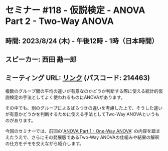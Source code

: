 # セミナー #118 - 仮説検定 - ANOVA Part 2 - Two-Way ANOVA

## 時間: 2023/8/24 (木) - 午後12時 - 1時（日本時間）
## スピーカー: 西田 勘一郎
## ミーティング URL: [リンク](https://us02web.zoom.us/j/331585134?pwd=VGVyeXBRWjFMT2hESFdhSU45Z2d0dz09) (パスコード: 214463)

複数のグループ間の平均の違いが有意なのかどうか判断する際に使える統計的仮説検定の手法としてよく使われるものにANOVAがあります。

その中でも、別のグループによるばらつきの違いを考慮した上で、そうした違いが有意かどうかを判断するために使える手法としてTwo-Way ANOVAというものがあります。

今回のセミナーでは、前回の'[ANOVA Part 1 - One-Way ANOVA](https://exploratory.io/note/kanaugust/115-ANOVA-Part-1-One-Way-ANOVA-mAF6esd5fs)' の内容を踏まえたうえで、さらにその発展版であるTwo-Way ANOVAの仕組みや結果の解釈の仕方をデモを交えながら紹介します。

